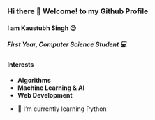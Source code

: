 ### Hi there 👋 Welcome! to my Github Profile
#### I am Kaustubh Singh 😉
##### First Year, Computer Science Student 💻

#### Interests
- **Algorithms**
- **Machine Learning & AI**
- **Web Development**

<!--
**kaustubh3000/kaustubh3000** is a ✨ _special_ ✨ repository because its `README.md` (this file) appears on your GitHub profile.-->


- 🌱 I’m currently learning Python

